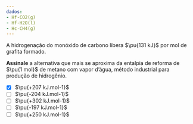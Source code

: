 ```yaml
---
dados:
- Hf-CO2(g)
- Hf-H2O(l)
- Hc-CH4(g)
---
```

A hidrogenação do monóxido de carbono libera $\pu{131 kJ}$ por mol de grafita formado.

**Assinale** a alternativa que mais se aproxima da entalpia de reforma de $\pu{1 mol}$ de metano com vapor d’água, método industrial para produção de hidrogênio.

- [x] $\pu{+207 kJ.mol-1}$
- [ ] $\pu{-204 kJ.mol-1}$
- [ ] $\pu{+302 kJ.mol-1}$
- [ ] $\pu{-197 kJ.mol-1}$
- [ ] $\pu{+250 kJ.mol-1}$
